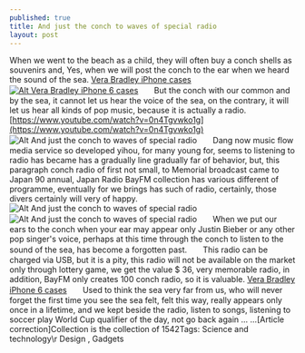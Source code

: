 ```yaml
---
published: true
title: And just the conch to waves of special radio
layout: post
---
```

When we went to the beach as a child, they will often buy a conch shells as souvenirs and, Yes, when we will post the conch to the ear when we heard the sound of the sea. [Vera Bradley iPhone cases](http://solar-powered-generator.blogspot.com/2016/03/vr-film-festival-documentary-virtual.html)[![Alt Vera Bradley iPhone 6 cases](http://www.nodcase.com/images/large/i6/vera_bradley_i62703_lrg.jpg)](http://www.nodcase.com/vera-bradley-iphone-6-case-baroque-p-4866.html)　　But the conch with our common and by the sea, it cannot let us hear the voice of the sea, on the contrary, it will let us hear all kinds of pop music, because it is actually a radio. [https://www.youtube.com/watch?v=0n4Tgvwko1g](https://www.youtube.com/watch?v=0n4Tgvwko1g) ![Alt And just the conch to waves of special radio](https://c2.staticflickr.com/2/1465/25790076053_86b962a627_b.jpg)　　Dang now music flow media service so developed yihou, for many young for, seems to listening to radio has became has a gradually line gradually far of behavior, but, this paragraph conch radio of first not small, to Memorial broadcast came to Japan 90 annual, Japan Radio BayFM collection has various different of programme, eventually for we brings has such of radio, certainly, those divers certainly will very of happy.![Alt And just the conch to waves of special radio](https://c2.staticflickr.com/2/1602/25788003694_d6bcd0aba2_b.jpg)![Alt And just the conch to waves of special radio](https://c2.staticflickr.com/2/1612/25790089143_fbcac7935f_b.jpg)　　When we put our ears to the conch when your ear may appear only Justin Bieber or any other pop singer\'s voice, perhaps at this time through the conch to listen to the sound of the sea, has become a forgotten past.　　This radio can be charged via USB, but it is a pity, this radio will not be available on the market only through lottery game, we get the value $ 36, very memorable radio, in addition, BayFM only creates 100 conch radio, so it is valuable. [Vera Bradley iPhone 6 cases](http://www.nodcase.com/vera-bradley-iphone-6-case-baroque-p-4866.html)　　Used to think the sea very far from us, who will never forget the first time you see the sea felt, felt this way, really appears only once in a lifetime, and we kept beside the radio, listen to songs, listening to soccer play World Cup qualifier of the day, not go back again ... ...[Article correction]Collection is the collection of 1542Tags: Science and technology\r Design , Gadgets
